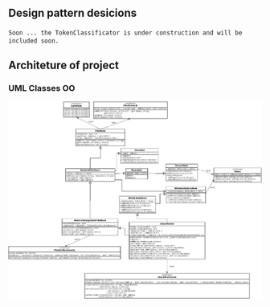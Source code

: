 
## Design pattern desicions
 
	Soon ... the TokenClassificator is under construction and will be included soon.

## Architeture of project

### UML Classes OO

![UML Diagram Classes OO](img/OOfinalProjectEthereum.jpeg "UML Classes Object Oriented")

